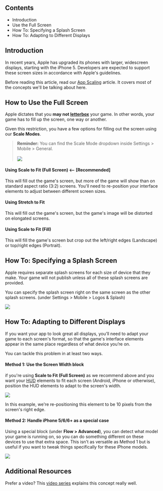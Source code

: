 ## Contents

* Introduction
* Use the Full Screen
* How To: Specifying a Splash Screen
* How To: Adapting to Different Displays


## Introduction

In recent years, Apple has upgraded its phones with larger, widescreen displays, starting with the iPhone 5. Developers are expected to support these screen sizes in accordance with Apple's guidelines.

Before reading this article, read our [App Scaling](http://www.stencyl.com/help/view/mobile-app-scaling/) article. It covers most of the concepts we'll be talking about here.


## How to Use the Full Screen

Apple dictates that you **may not [letterbox](http://static.stencyl.com/v3/images/announcement/stf1.jpg)** your game. In other words, your game has to fill up the screen, one way or another.

Given this restriction, you have a few options for filling out the screen using our **Scale Modes**.

> **Reminder:** You can find the Scale Mode dropdown inside Settings > Mobile > General.<br/><br/>![](http://static.stencyl.com/help/images/iphone5-3.png)

#### Using Scale to Fit (Full Screen) <-- [Recommended]
This will fill out the game's screen, but more of the game will show than on standard aspect ratio (3:2) screens. You'll need to re-position your interface elements to adjust between different screen sizes.

#### Using Stretch to Fit
This will fill out the game's screen, but the game's image will be distorted on elongated screens.

#### Using Scale to Fit (Fill)
This will fill the game's screen but crop out the left/right edges (Landscape) or top/right edges (Portrait).


## How To: Specifying a Splash Screen

Apple requires separate splash screens for each size of device that they make. Your game will not publish unless all of these splash screens are provided.

You can specify the splash screen right on the same screen as the other splash screens. (under Settings > Mobile > Logos & Splash)

![](http://static.stencyl.com/help/images/iphone5-4.png)


## How To: Adapting to Different Displays

If you want your app to look great all displays, you’ll need to adapt your game to each screen's format, so that the game's interface elements appear in the same place regardless of what device you’re on.

You can tackle this problem in at least two ways.

#### Method 1: Use the Screen Width block

if you're using **Scale to Fit (Full Screen)** as we recommend above and you want your [HUD](http://www.stencyl.com/help/view/drawing-text-and-huds/) elements to fit each screen (Android, iPhone or otherwise), position the HUD elements to adapt to the screen's width.

![](http://static.stencyl.com/pedia2/ch11/adapt-example.png)

In this example, we're re-positioning this element to be 10 pixels from the screen's right edge.


#### Method 2: Handle iPhone 5/6/6+ as a special case

Using a special block (under **Flow > Advanced**), you can detect what model your game is running on, so you can do something different on these devices to use that extra space. This isn't as versatile as Method 1 but is useful if you want to tweak things specifically for these iPhone models.

![](http://static.stencyl.com/help/images/iphone5-5.png)


## Additional Resources

Prefer a video? This [video series](http://www.youtube.com/watch?v=4I_HqB9-bis&list=PLkcZhcNsGmYq8xa9-4XP-gegXP6Om3Ilp) explains this concept really well.
